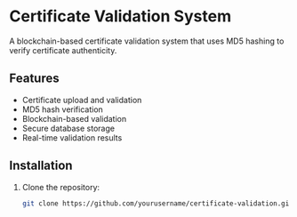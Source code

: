 # Certificate Validation System

A blockchain-based certificate validation system that uses MD5 hashing to verify certificate authenticity.

## Features

- Certificate upload and validation
- MD5 hash verification
- Blockchain-based validation
- Secure database storage
- Real-time validation results

## Installation

1. Clone the repository:
   ```bash
   git clone https://github.com/yourusername/certificate-validation.git